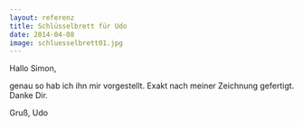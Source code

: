 ```yaml
---
layout: referenz
title: Schlüsselbrett für Udo
date: 2014-04-08
image: schluesselbrett01.jpg
---
```


Hallo Simon,

genau so hab ich ihn mir vorgestellt. 
Exakt nach meiner Zeichnung gefertigt.
Danke Dir.

Gruß, Udo